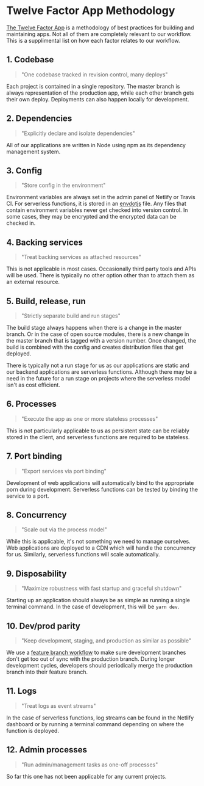 # Twelve Factor App Methodology

[The Twelve Factor App](https://12factor.net/) is a methodology of best practices for building and maintaining apps. Not all of them are completely relevant to our workflow. This is a supplimental list on how each factor relates to our workflow.

## 1. Codebase

> "One codebase tracked in revision control, many deploys"

Each project is contained in a single repository. The master branch is always representation of the production app, while each other branch gets their own deploy. Deployments can also happen locally for development.

## 2. Dependencies

> "Explicitly declare and isolate dependencies"

All of our applications are written in Node using npm as its dependency management system.

## 3. Config

> "Store config in the environment"

Environment variables are always set in the admin panel of Netlify or Travis CI. For serverless functions, it is stored in an [envdotjs](https://www.npmjs.com/package/envdotjs) file. Any files that contain environment variables never get checked into version control. In some cases, they may be encrypted and the encrypted data can be checked in.

## 4. Backing services

> "Treat backing services as attached resources"

This is not applicable in most cases. Occasionally third party tools and APIs will be used. There is typically no other option other than to attach them as an external resource.

## 5. Build, release, run

> "Strictly separate build and run stages"

The build stage always happens when there is a change in the master branch. Or in the case of open source modules, there is a new change in the master branch that is tagged with a version number. Once changed, the build is combined with the config and creates distribution files that get deployed.

There is typically not a run stage for us as our applications are static and our backend applications are serverless functions. Although there may be a need in the future for a run stage on projects where the serverless model isn't as cost efficient.

## 6. Processes

> "Execute the app as one or more stateless processes"

This is not particularly applicable to us as persistent state can be reliably stored in the client, and serverless functions are required to be stateless.

## 7. Port binding

> "Export services via port binding"

Development of web applications will automatically bind to the appropriate porn during development. Serverless functions can be tested by binding the service to a port.

## 8. Concurrency

> "Scale out via the process model"

While this is applicable, it's not something we need to manage ourselves. Web applications are deployed to a CDN which will handle the concurrency for us. Similarly, serverless functions will scale automatically.

## 9. Disposability

> "Maximize robustness with fast startup and graceful shutdown"

Starting up an application should always be as simple as running a single terminal command. In the case of development, this will be `yarn dev`.

## 10. Dev/prod parity

> "Keep development, staging, and production as similar as possible"

We use a [feature branch workflow](https://www.atlassian.com/git/tutorials/comparing-workflows/feature-branch-workflow) to make sure development branches don't get too out of sync with the production branch. During longer development cycles, developers should periodically merge the production branch into their feature branch.

## 11. Logs

> "Treat logs as event streams"

In the case of serverless functions, log streams can be found in the Netlify dashboard or by running a terminal command depending on where the function is deployed.

## 12. Admin processes

> "Run admin/management tasks as one-off processes"

So far this one has not been applicable for any current projects.